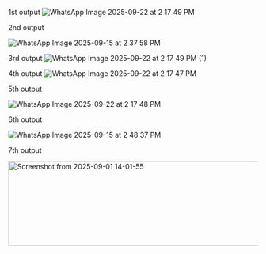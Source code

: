 1st output 
![WhatsApp Image 2025-09-22 at 2 17 49 PM](https://github.com/user-attachments/assets/f8c1c109-391d-460a-b7ef-0ed8af1b1ccf)

2nd output

![WhatsApp Image 2025-09-15 at 2 37 58 PM](https://github.com/user-attachments/assets/70cf8dcc-92d8-4d4b-8148-6ab45ad9c022)


3rd output 
![WhatsApp Image 2025-09-22 at 2 17 49 PM (1)](https://github.com/user-attachments/assets/21b38332-bab2-4056-98dd-216779ea2b61)


4th output
![WhatsApp Image 2025-09-22 at 2 17 47 PM](https://github.com/user-attachments/assets/0d1064d6-dd26-4698-8574-7014fca41576)

5th output

![WhatsApp Image 2025-09-22 at 2 17 48 PM](https://github.com/user-attachments/assets/10151577-dbd2-442f-aa86-ccb1f7cd0669)

6th output 

![WhatsApp Image 2025-09-15 at 2 48 37 PM](https://github.com/user-attachments/assets/0892ecfd-5730-4a60-8b5e-ec043e23d5df)


7th output

<img width="695" height="171" alt="Screenshot from 2025-09-01 14-01-55" src="https://github.com/user-attachments/assets/b5a346be-e06c-4ca8-a9c6-f94c34a87ebb" />

